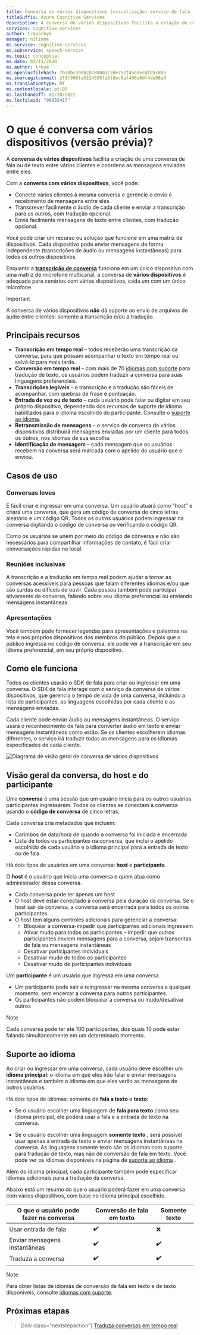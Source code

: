 ```yaml
---
title: Conversa de vários dispositivos (visualização)-serviço de fala
titleSuffix: Azure Cognitive Services
description: A conversa de vários dispositivos facilita a criação de uma conversa de fala ou de texto entre vários clientes e coordena as mensagens que são enviadas entre elas.
services: cognitive-services
author: trevorbye
manager: nitinme
ms.service: cognitive-services
ms.subservice: speech-service
ms.topic: conceptual
ms.date: 03/11/2020
ms.author: trbye
ms.openlocfilehash: 7b38bc390b28788003c2de757f45e8ecdfd5c89a
ms.sourcegitcommit: 2f9f306fa5224595fa5f8ec6af498a0df4de08a8
ms.translationtype: MT
ms.contentlocale: pt-BR
ms.lasthandoff: 01/28/2021
ms.locfileid: "98932417"
---
```

# <a name="what-is-multi-device-conversation-preview"></a>O que é conversa com vários dispositivos (versão prévia)?

A **conversa de vários dispositivos** facilita a criação de uma conversa de fala ou de texto entre vários clientes e coordena as mensagens enviadas entre eles.

Com a **conversa com vários dispositivos**, você pode:

- Conecte vários clientes à mesma conversa e gerencie o envio e recebimento de mensagens entre eles.
- Transcrever facilmente o áudio de cada cliente e enviar a transcrição para os outros, com tradução opcional.
- Envie facilmente mensagens de texto entre clientes, com tradução opcional.

Você pode criar um recurso ou solução que funcione em uma matriz de dispositivos. Cada dispositivo pode enviar mensagens de forma independente (transcrições de áudio ou mensagens instantâneas) para todos os outros dispositivos.

Enquanto a [**transcrição de conversa**](conversation-transcription.md) funciona em um único dispositivo com uma matriz de microfone multicanal, a conversa de **vários dispositivos** é adequada para cenários com vários dispositivos, cada um com um único microfone.

>[!IMPORTANT]
> A conversa de vários dispositivos **não** dá suporte ao envio de arquivos de áudio entre clientes: somente a transcrição e/ou a tradução.

## <a name="key-features"></a>Principais recursos

- **Transcrição em tempo real** – todos receberão uma transcrição da conversa, para que possam acompanhar o texto em tempo real ou salvá-lo para mais tarde.
- **Conversão em tempo real** – com mais de 70 [idiomas com suporte](language-support.md#text-languages) para tradução de texto, os usuários podem traduzir a conversa para suas linguagens preferenciais.
- **Transcrições legíveis** – a transcrição e a tradução são fáceis de acompanhar, com quebras de frase e pontuação.
- **Entrada de voz ou de texto** – cada usuário pode falar ou digitar em seu próprio dispositivo, dependendo dos recursos de suporte de idioma habilitados para o idioma escolhido do participante. Consulte o [suporte ao idioma](language-support.md#speech-to-text).
- **Retransmissão de mensagens** – o serviço de conversa de vários dispositivos distribuirá mensagens enviadas por um cliente para todos os outros, nos idiomas de sua escolha.
- **Identificação de mensagem** – cada mensagem que os usuários recebem na conversa será marcada com o apelido do usuário que o enviou.

## <a name="use-cases"></a>Casos de uso

### <a name="lightweight-conversations"></a>Conversas leves

É fácil criar e ingressar em uma conversa. Um usuário atuará como "host" e criará uma conversa, que gera um código de conversa de cinco letras aleatório e um código QR. Todos os outros usuários podem ingressar na conversa digitando o código de conversa ou verificando o código QR. 

Como os usuários se unem por meio do código de conversa e não são necessários para compartilhar informações de contato, é fácil criar conversações rápidas no local.

### <a name="inclusive-meetings"></a>Reuniões inclusivas

A transcrição e a tradução em tempo real podem ajudar a tornar as conversas acessíveis para pessoas que falam diferentes idiomas e/ou que são surdas ou difíceis de ouvir. Cada pessoa também pode participar ativamente da conversa, falando sobre seu idioma preferencial ou enviando mensagens instantâneas.

### <a name="presentations"></a>Apresentações

Você também pode fornecer legendas para apresentações e palestras na tela e nos próprios dispositivos dos membros do público. Depois que o público ingressa no código de conversa, ele pode ver a transcrição em seu idioma preferencial, em seu próprio dispositivo.

## <a name="how-it-works"></a>Como ele funciona

Todos os clientes usarão o SDK de fala para criar ou ingressar em uma conversa. O SDK de fala interage com o serviço de conversa de vários dispositivos, que gerencia o tempo de vida de uma conversa, incluindo a lista de participantes, as linguagens escolhidas por cada cliente e as mensagens enviadas.  

Cada cliente pode enviar áudio ou mensagens instantâneas. O serviço usará o reconhecimento de fala para converter áudio em texto e enviar mensagens instantâneas como estão. Se os clientes escolherem idiomas diferentes, o serviço irá traduzir todas as mensagens para os idiomas especificados de cada cliente.

![Diagrama de visão geral de conversa de vários dispositivos](media/scenarios/multi-device-conversation.png)

## <a name="overview-of-conversation-host-and-participant"></a>Visão geral da conversa, do host e do participante

Uma **conversa** é uma sessão que um usuário inicia para os outros usuários participantes ingressarem. Todos os clientes se conectam à conversa usando o **código de conversa** de cinco letras.

Cada conversa cria metadados que incluem:
-    Carimbos de data/hora de quando a conversa foi iniciada e encerrada
-    Lista de todos os participantes na conversa, que inclui o apelido escolhido de cada usuário e o idioma principal para a entrada de texto ou de fala.


Há dois tipos de usuários em uma conversa:  **host** e **participante**.

O **host** é o usuário que inicia uma conversa e quem atua como administrador dessa conversa.
- Cada conversa pode ter apenas um host
- O host deve estar conectado à conversa pela duração da conversa. Se o host sair da conversa, a conversa será encerrada para todos os outros participantes.
- O host tem alguns controles adicionais para gerenciar a conversa: 
    - Bloquear a conversa-impedir que participantes adicionais ingressem
    - Ativar mudo para todos os participantes – impedir que outros participantes enviem mensagens para a conversa, sejam transcritas de fala ou mensagens instantâneas
    - Desativar participantes individuais
    - Desativar mudo de todos os participantes
    - Desativar mudo de participantes individuais

Um **participante** é um usuário que ingressa em uma conversa.
- Um participante pode sair e reingressar na mesma conversa a qualquer momento, sem encerrar a conversa para outros participantes.
- Os participantes não podem bloquear a conversa ou mudo/desativar outros

> [!NOTE]
> Cada conversa pode ter até 100 participantes, dos quais 10 pode estar falando simultaneamente em um determinado momento.

## <a name="language-support"></a>Suporte ao idioma

Ao criar ou ingressar em uma conversa, cada usuário deve escolher um **idioma principal**: o idioma em que eles irão falar e enviar mensagens instantâneas e também o idioma em que eles verão as mensagens de outros usuários.

Há dois tipos de idiomas: somente de **fala a texto** e **texto**:
- Se o usuário escolher uma linguagem de **fala para texto** como seu idioma principal, ele poderá usar a fala e a entrada de texto na conversa.

- Se o usuário escolher uma linguagem **somente texto** , será possível usar apenas a entrada de texto e enviar mensagens instantâneas na conversa. As linguagens somente texto são os idiomas com suporte para tradução de texto, mas não de conversão de fala em texto. Você pode ver os idiomas disponíveis na página de [suporte ao idioma](./language-support.md) .

Além do idioma principal, cada participante também pode especificar idiomas adicionais para a tradução da conversa.

Abaixo está um resumo do que o usuário poderá fazer em uma conversa com vários dispositivos, com base no idioma principal escolhido.


| O que o usuário pode fazer na conversa | Conversão de fala em texto | Somente texto |
|-----------------------------------|----------------|------|
| Usar entrada de fala | ✔️ | ❌ |
| Enviar mensagens instantâneas | ✔️ | ✔️ |
| Traduza a conversa | ✔️ | ✔️ |

> [!NOTE]
> Para obter listas de idiomas de conversão de fala em texto e de texto disponíveis, consulte [idiomas com suporte](./language-support.md).



## <a name="next-steps"></a>Próximas etapas

> [!div class="nextstepaction"]
> [Traduza conversas em tempo real](quickstarts/multi-device-conversation.md)